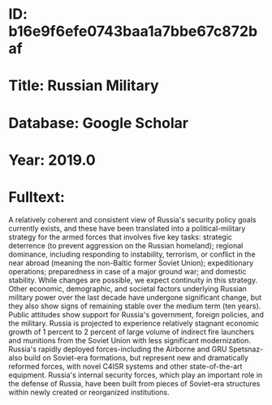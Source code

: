 # ID: b16e9f6efe0743baa1a7bbe67c872baf
# Title: Russian Military
# Database: Google Scholar
# Year: 2019.0
# Fulltext:
A relatively coherent and consistent view of Russia's security policy goals currently exists, and these have been translated into a political-military strategy for the armed forces that involves five key tasks: strategic deterrence (to prevent aggression on the Russian homeland); regional dominance, including responding to instability, terrorism, or conflict in the near abroad (meaning the non-Baltic former Soviet Union); expeditionary operations; preparedness in case of a major ground war; and domestic stability.
While changes are possible, we expect continuity in this strategy.
Other economic, demographic, and societal factors underlying Russian military power over the last decade have undergone significant change, but they also show signs of remaining stable over the medium term (ten years).
Public attitudes show support for Russia's government, foreign policies, and the military.
Russia is projected to experience relatively stagnant economic growth of 1 percent to 2 percent of large volume of indirect fire launchers and munitions from the Soviet Union with less significant modernization.
Russia's rapidly deployed forces-including the Airborne and GRU Spetsnaz-also build on Soviet-era formations, but represent new and dramatically reformed forces, with novel C4ISR systems and other state-of-the-art equipment.
Russia's internal security forces, which play an important role in the defense of Russia, have been built from pieces of Soviet-era structures within newly created or reorganized institutions.